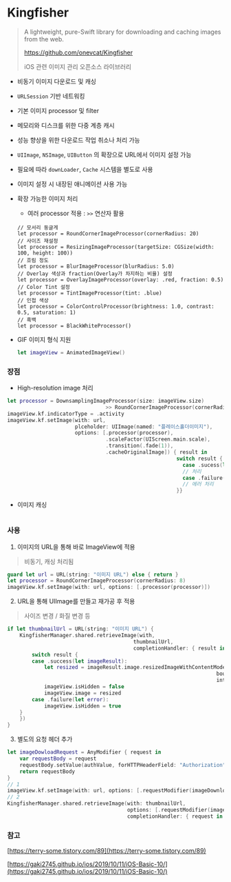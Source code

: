 # Kingfisher

> A lightweight, pure-Swift library for downloading and caching images from the web.
>
> https://github.com/onevcat/Kingfisher
>
> iOS 관련 이미지 관리 오픈소스 라이브러리

* 비동기 이미지 다운로드 및 캐싱

* `URLSession` 기반 네트워킹

* 기본 이미지 processor 및 filter

* 메모리와 디스크를 위한 다중 계층 캐시

* 성능 향상을 위한 다운로드 작업 취소나 처리 가능

* `UIImage`, `NSImage`, `UIButton` 의 확장으로 URL에서 이미지 설정 가능

* 필요에 따라 `downLoader`, `Cache` 시스템을 별도로 사용

* 이미지 설정 시 내장된 애니메이션 사용 가능

* 확장 가능한 이미지 처리

  * 여러 processor 적용 : `>>` 연산자 활용

  ```
  // 모서리 둥글게
  let processor = RoundCornerImageProcessor(cornerRadius: 20)
  // 사이즈 재설정
  let processor = ResizingImageProcessor(targetSize: CGSize(width: 100, height: 100))
  // 흐림 정도
  let processor = BlurImageProcessor(blurRadius: 5.0)
  // Overlay 색상과 fraction(Overlay가 차지하는 비율) 설정
  let processor = OverlayImageProcessor(overlay: .red, fraction: 0.5)
  // Color Tint 설정
  let processor = TintImageProcessor(tint: .blue)
  // 인접 색상
  let processor = ColorControlProcessor(brightness: 1.0, contrast: 0.5, saturation: 1)
  // 흑백
  let processor = BlackWhiteProcessor()
  ```

* GIF 이미지 형식 지원

  ```swift
  let imageView = AnimatedImageView() 
  ```



### 장점

* High-resolution image 처리

```swift
let processor = DownsamplingImageProcessor(size: imageView.size) 
								>> RoundCornerImageProcessor(cornerRadius: 20)
imageView.kf.indicatorType = .activity 
imageView.kf.setImage(with: url,
                      plceholder: UIImage(named: "플레이스홀더이미지"),
                      options: [.processor(processor),
                                .scaleFactor(UIScreen.main.scale),
                                .transition(.fade(1)),
                                .cacheOriginalImage]) { result in 
                                                       switch result {
                                                         case .sucess(let value):
                                                         // 처리
                                                         case .failure(let error): 
                                                         // 에러 처리
                                                       }}
```

* 이미지 캐싱

```

```







### 사용

1. 이미지의 URL을 통해 바로 ImageView에 적용

>  비동기, 캐싱 처리됨

```swift
guard let url = URL(string: "이미지 URL") else { return }
let processor = RoundCornerImageProcessor(cornerRadius: 8)
imageView.kf.setImage(with: url, options: [.processor(processor)])
```

2. URL을 통해 UIImage를 만들고 재가공 후 적용 

> 사이즈 변경 / 화질 변경 등

```swift
if let thumbnailUrl = URL(string: "이미지 URL") {
	KingfisherManager.shared.retrieveImage(with,
                                         thumbnailUrl,
                                         completionHandler: { result in 
		switch result { 
		case .success(let imageResult): 
			let resized = imageResult.image.resizedImageWithContentMode(.scaleAspectFit,
                                                                    bounds: CGSize(width: 84, height: 84),
                                                                    interpolationQuality: .medium) 
			imageView.isHidden = false 
			imageView.image = resized 
		case .failure(let error):
			imageView.isHidden = true 
    }
	})
}
```

3. 별도의 요청 헤더 추가 

```swift
let imageDowloadRequest = AnyModifier { request in 
	var requestBody = request
	requestBody.setValue(authValue, forHTTPHeaderField: "Authorization")
	return requestBody 
}
// 1
imageView.kf.setImage(with: url, options: [.requestModifier(imageDownloadRequest)])
// 2 
KingfisherManager.shared.retrieveImage(with: thumbnailUrl,
                                       options: [.requestModifier(imageDownloadRequest)],
                                       completionHandler: { request in                                                                                                                                 })
```























### 참고

[https://terry-some.tistory.com/89](https://terry-some.tistory.com/89)

[https://gaki2745.github.io/ios/2019/10/11/iOS-Basic-10/](https://gaki2745.github.io/ios/2019/10/11/iOS-Basic-10/)